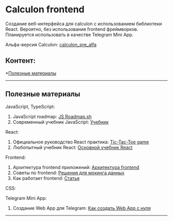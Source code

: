# Calculon frontend 
Создание веб-интерфейса для calculon с использованием библиотеки React.
Вероятно, без использования frontend фреймворков.
Планируется использовать в качестве Telegram Mini App.  

Альфа-версия Calculon:
[calculon_pre_alfa](http://194.190.152.45:5000/)

## Контент:

*[Полезные материалы](#Полезные-материалы)

----

## Полезные материалы
  
JavaScript, TypeScript:  
1. JavaScript roadmap: [JS Roadmap.sh](https://roadmap.sh/javascript)
2. Современный учебник JavaScript: [Учебник](https://learn.javascript.ru/)

React:
1. Официальное руководство React практика: [Tic-Tac-Toe game](https://ru.react.dev/learn/tutorial-tic-tac-toe)
2. Любопытный учебник React: [Основной учебник React](https://code.mu/ru/javascript/framework/react/book/prime/)

Frontend:  
1. Архитектура frontend приложений: [Архитектура frontend](https://habr.com/ru/articles/726354/)
2. Советы по frontend: [Решения для мокинга данных](https://habr.com/ru/articles/855524/)
3. Как работает frontend: [Статья](https://habr.com/ru/articles/843350/)

CSS:

Telegram Mini App:  
1. Создание Web App для Telegram: [Как создать Web App с нуля](https://habr.com/ru/companies/amvera/articles/838180/)

----